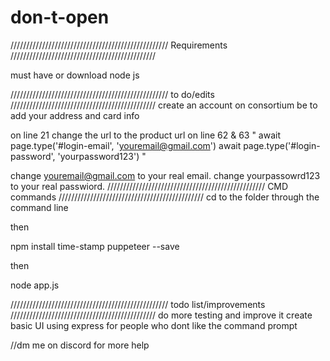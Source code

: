 # don-t-open
//////////////////////////////////////////////////
         Requirements
//////////////////////////////////////////////

must have or download node js

//////////////////////////////////////////////////
         to do/edits
//////////////////////////////////////////////
create an account on consortium be to add your address and card info

on line 21 change the url to the product url
on line 62 & 63
"        await page.type('#login-email', 'youremail@gmail.com')
        await page.type('#login-password', 'yourpassword123')
 "
 
 change youremail@gmail.com to your real email.
 change yourpassowrd123 to your real passwiord.
//////////////////////////////////////////////////
         CMD commands
//////////////////////////////////////////////
cd to the folder through the command line 

then 

npm install time-stamp puppeteer --save

then

node app.js

//////////////////////////////////////////////////
         todo list/improvements
//////////////////////////////////////////////
do more testing and improve it
create basic UI using express for people who dont like the command prompt

//dm me on discord for more help
